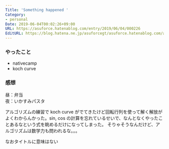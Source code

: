 ```yaml
---
Title: 'Something happened '
Category:
- personal
Date: 2019-06-04T00:02:26+09:00
URL: https://asuforce.hatenablog.com/entry/2019/06/04/000226
EditURL: https://blog.hatena.ne.jp/asuforcegt/asuforce.hatenablog.com/atom/entry/17680117127180584325
---
```


### やったこと
- nativecamp
- koch curve


### 感想
昼：弁当  
夜：いかすみパスタ

アルゴリズムの練習で koch curve がでてきたけど回転行列を使って解く解放がよくわからんかった。sin, cos の計算を忘れているせいで、なんとなくやったことあるなという式を眺めるだけになってしまった。
そりゃそうなんだけど、アルゴリズムは数学力も問われるな。。。

なおタイトルに意味はない
